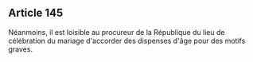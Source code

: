 Article 145
----
Néanmoins, il est loisible au procureur de la République du lieu de célébration
du mariage d'accorder des dispenses d'âge pour des motifs graves.
